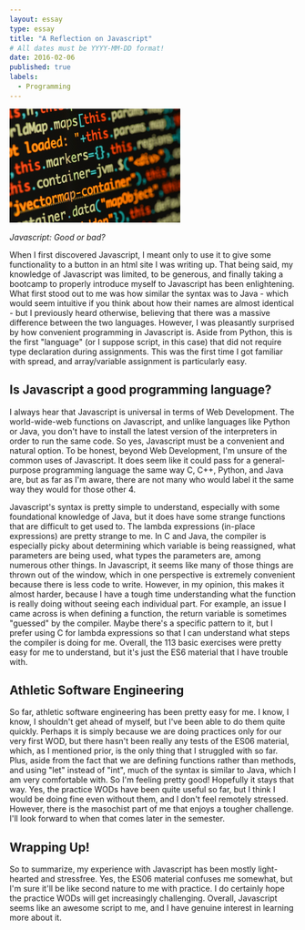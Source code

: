 ```yaml
---
layout: essay
type: essay
title: "A Reflection on Javascript"
# All dates must be YYYY-MM-DD format!
date: 2016-02-06
published: true
labels:
  - Programming
---
```


<img width="300px" class="rounded float-start pe-4" src="../img/js.jpg">

*Javascript: Good or bad?*

When I first discovered Javascript, I meant only to use it to give some functionality to a button in an html site I was writing up. That being said, my knowledge of Javascript was limited, to be generous, and finally taking a bootcamp to properly introduce myself to Javascript has been enlightening. What first stood out to me was how similar the syntax was to Java - which would seem intuitive if you think about how their names are almost identical - but I previously heard otherwise, believing that there was a massive difference between the two languages. However, I was pleasantly surprised by how convenient programming in Javascript is. Aside from Python, this is the first "language" (or I suppose script, in this case) that did not require type declaration during assignments. This was the first time I got familiar with spread, and array/variable assignment is particularly easy.

## Is Javascript a good programming language? 

I always hear that Javascript is universal in terms of Web Development. The world-wide-web functions on Javascript, and unlike languages like Python or Java, you don't have to install the latest version of the interpreters in order to run the same code. So yes, Javascript must be a convenient and natural option. To be honest, beyond Web Development, I'm unsure of the common uses of Javascript. It does seem like it could pass for a general-purpose programming language the same way C, C++, Python, and Java are, but as far as I'm aware, there are not many who would label it the same way they would for those other 4.

Javascript's syntax is pretty simple to understand, especially with some foundational knowledge of Java, but it does have some strange functions that are difficult to get used to. The lambda expressions (in-place expressions) are pretty strange to me. In C and Java, the compiler is especially picky about determining which variable is being reassigned, what parameters are being used, what types the parameters are, among numerous other things. In Javascript, it seems like many of those things are thrown out of the window, which in one perspective is extremely convenient because there is less code to write. However, in my opinion, this makes it almost harder, because I have a tough time understanding what the function is really doing without seeing each individual part. For example, an issue I came across is when defining a function, the return variable is sometimes "guessed" by the compiler. Maybe there's a specific pattern to it, but I prefer using C for lambda expressions so that I can understand what steps the compiler is doing for me. Overall, the 113 basic exercises were pretty easy for me to understand, but it's just the ES6 material that I have trouble with.

## Athletic Software Engineering

So far, athletic software engineering has been pretty easy for me. I know, I know, I shouldn't get ahead of myself, but I've been able to do them quite quickly. Perhaps it is simply because we are doing practices only for our very first WOD, but there hasn't been really any tests of the ES06 material, which, as I mentioned prior, is the only thing that I struggled with so far. Plus, aside from the fact that we are defining functions rather than methods, and using "let" instead of "int", much of the syntax is similar to Java, which I am very comfortable with. So I'm feeling pretty good! Hopefully it stays that way. Yes, the practice WODs have been quite useful so far, but I think I would be doing fine even without them, and I don't feel remotely stressed. However, there is the masochist part of me that enjoys a tougher challenge. I'll look forward to when that comes later in the semester.

## Wrapping Up!

So to summarize, my experience with Javascript has been mostly light-hearted and stressfree. Yes, the ES06 material confuses me somewhat, but I'm sure it'll be like second nature to me with practice. I do certainly hope the practice WODs will get increasingly challenging. Overall, Javascript seems like an awesome script to me, and I have genuine interest in learning more about it.
